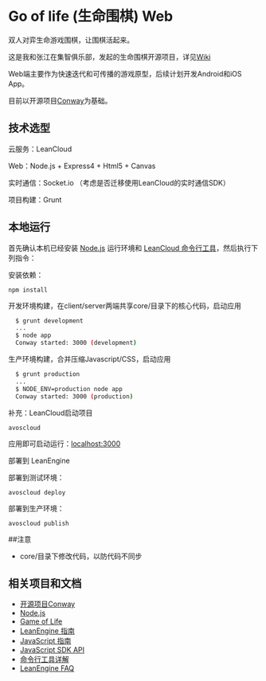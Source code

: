 # Go of life (生命围棋)  Web
双人对弈生命游戏围棋，让围棋活起来。

这是我和张江在集智俱乐部，发起的生命围棋开源项目，详见[Wiki](http://http://wiki.swarma.net/index.php/%E7%94%9F%E5%91%BD%E6%B8%B8%E6%88%8F%E5%9B%B4%E6%A3%8B)

Web端主要作为快速迭代和可传播的游戏原型，后续计划开发Android和iOS App。

目前以开源项目[Conway](https://github.com/drewblaisdell/conway)为基础。

## 技术选型
云服务：LeanCloud

Web：Node.js + Express4 + Html5 + Canvas

实时通信：Socket.io （考虑是否迁移使用LeanCloud的实时通信SDK）

项目构建：Grunt

## 本地运行

首先确认本机已经安装 [Node.js](http://nodejs.org/) 运行环境和 [LeanCloud 命令行工具](https://leancloud.cn/docs/cloud_code_commandline.html)，然后执行下列指令：

安装依赖：

```
npm install
```

开发环境构建，在client/server两端共享core/目录下的核心代码，启动应用

``` bash
  $ grunt development
  ...
  $ node app
  Conway started: 3000 (development)
```

生产环境构建，合并压缩Javascript/CSS，启动应用

``` bash
  $ grunt production
  ...
  $ NODE_ENV=production node app
  Conway started: 3000 (production)
```

补充：LeanCloud启动项目

```
avoscloud
```

应用即可启动运行：[localhost:3000](http://localhost:3000)

部署到 LeanEngine

部署到测试环境：
```
avoscloud deploy
```

部署到生产环境：
```
avoscloud publish
```

##注意
* core/目录下修改代码，以防代码不同步

## 相关项目和文档
* [开源项目Conway](https://github.com/drewblaisdell/conway)
* [Node.js](https://nodejs.org/en/)
* [Game of Life](http://www.conwaylife.com/wiki/Conway%27s_Game_of_Life)
* [LeanEngine 指南](https://leancloud.cn/docs/cloud_code_guide.html)
* [JavaScript 指南](https://leancloud.cn/docs/js_guide.html)
* [JavaScript SDK API](https://leancloud.cn/docs/api/javascript/index.html)
* [命令行工具详解](https://leancloud.cn/docs/cloud_code_commandline.html)
* [LeanEngine FAQ](https://leancloud.cn/docs/cloud_code_faq.html)
